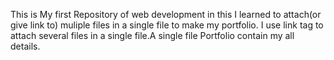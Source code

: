 This is My first Repository of web development in this I learned to attach(or give link to) muliple files in a single file to make my portfolio.
I use link tag to attach several files in a single file.A single file Portfolio contain my all details.

